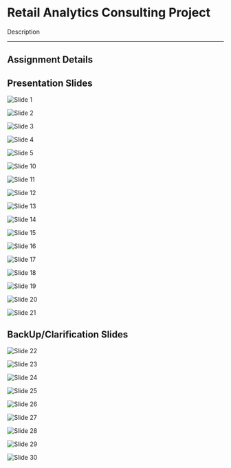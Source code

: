 # Retail Analytics Consulting Project #

Description

----

## Assignment Details ##

## Presentation Slides ##

<img src="https://github.com/Fe1ix789/MBD/blob/master/Retail_Analytics_Forecasting_Slides/Slide1.jpeg?raw=true" 
alt="Slide 1" width=fill>

<img src="https://github.com/Fe1ix789/MBD/blob/master/Retail_Analytics_Forecasting_Slides/Slide2.jpeg?raw=true" 
alt="Slide 2" width=fill>

<img src="https://github.com/Fe1ix789/MBD/blob/master/Retail_Analytics_Forecasting_Slides/Slide3.jpeg?raw=true" 
alt="Slide 3" width=fill>

<img src="https://github.com/Fe1ix789/MBD/blob/master/Retail_Analytics_Forecasting_Slides/Slide4.jpeg?raw=true" 
alt="Slide 4" width=fill>

<img src="https://github.com/Fe1ix789/MBD/blob/master/Retail_Analytics_Forecasting_Slides/Slide5.jpeg?raw=true" 
alt="Slide 5" width=fill>

<img src="https://github.com/Fe1ix789/MBD/blob/master/Retail_Analytics_Forecasting_Slides/Slide10.jpeg?raw=true" 
alt="Slide 10" width=fill>

<img src="https://github.com/Fe1ix789/MBD/blob/master/Retail_Analytics_Forecasting_Slides/Slide11.jpeg?raw=true" 
alt="Slide 11" width=fill>

<img src="https://github.com/Fe1ix789/MBD/blob/master/Retail_Analytics_Forecasting_Slides/Slide12.jpeg?raw=true" 
alt="Slide 12" width=fill>

<img src="https://github.com/Fe1ix789/MBD/blob/master/Retail_Analytics_Forecasting_Slides/Slide13.jpeg?raw=true" 
alt="Slide 13" width=fill>

<img src="https://github.com/Fe1ix789/MBD/blob/master/Retail_Analytics_Forecasting_Slides/Slide14.jpeg?raw=true" 
alt="Slide 14" width=fill>

<img src="https://github.com/Fe1ix789/MBD/blob/master/Retail_Analytics_Forecasting_Slides/Slide15.jpeg?raw=true" 
alt="Slide 15" width=fill>

<img src="https://github.com/Fe1ix789/MBD/blob/master/Retail_Analytics_Forecasting_Slides/Slide16.jpeg?raw=true" 
alt="Slide 16" width=fill>

<img src="https://github.com/Fe1ix789/MBD/blob/master/Retail_Analytics_Forecasting_Slides/Slide17.jpeg?raw=true" 
alt="Slide 17" width=fill>

<img src="https://github.com/Fe1ix789/MBD/blob/master/Retail_Analytics_Forecasting_Slides/Slide18.jpeg?raw=true" 
alt="Slide 18" width=fill>

<img src="https://github.com/Fe1ix789/MBD/blob/master/Retail_Analytics_Forecasting_Slides/Slide19.jpeg?raw=true" 
alt="Slide 19" width=fill>

<img src="https://github.com/Fe1ix789/MBD/blob/master/Retail_Analytics_Forecasting_Slides/Slide20.jpeg?raw=true" 
alt="Slide 20" width=fill>

<img src="https://github.com/Fe1ix789/MBD/blob/master/Retail_Analytics_Forecasting_Slides/Slide21.jpeg?raw=true" 
alt="Slide 21" width=fill>

## BackUp/Clarification Slides ##

<img src="https://github.com/Fe1ix789/MBD/blob/master/Retail_Analytics_Forecasting_Slides/Slide22.jpeg?raw=true" 
alt="Slide 22" width=fill>

<img src="https://github.com/Fe1ix789/MBD/blob/master/Retail_Analytics_Forecasting_Slides/Slide23.jpeg?raw=true" 
alt="Slide 23" width=fill>

<img src="https://github.com/Fe1ix789/MBD/blob/master/Retail_Analytics_Forecasting_Slides/Slide24.jpeg?raw=true" 
alt="Slide 24" width=fill>

<img src="https://github.com/Fe1ix789/MBD/blob/master/Retail_Analytics_Forecasting_Slides/Slide25.jpeg?raw=true" 
alt="Slide 25" width=fill>

<img src="https://github.com/Fe1ix789/MBD/blob/master/Retail_Analytics_Forecasting_Slides/Slide26.jpeg?raw=true" 
alt="Slide 26" width=fill>

<img src="https://github.com/Fe1ix789/MBD/blob/master/Retail_Analytics_Forecasting_Slides/Slide27.jpeg?raw=true" 
alt="Slide 27" width=fill>

<img src="https://github.com/Fe1ix789/MBD/blob/master/Retail_Analytics_Forecasting_Slides/Slide28.jpeg?raw=true" 
alt="Slide 28" width=fill>

<img src="https://github.com/Fe1ix789/MBD/blob/master/Retail_Analytics_Forecasting_Slides/Slide29.jpeg?raw=true" 
alt="Slide 29" width=fill>

<img src="https://github.com/Fe1ix789/MBD/blob/master/Retail_Analytics_Forecasting_Slides/Slide30.jpeg?raw=true" 
alt="Slide 30" width=fill>
